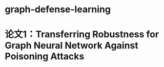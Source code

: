# graph-defense-learning
# 论文1：Transferring Robustness for Graph Neural Network Against Poisoning Attacks
